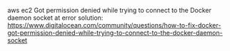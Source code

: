 aws ec2 Got permission denied while trying to connect to the Docker daemon socket at error solution:
https://www.digitalocean.com/community/questions/how-to-fix-docker-got-permission-denied-while-trying-to-connect-to-the-docker-daemon-socket